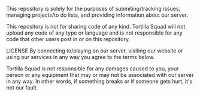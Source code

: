 This repository is solely for the purposes of submiting/tracking issues, managing projects/to do lists, and providing information about our server. 

This repository is not for sharing code of any kind. 
Tortilla Squad will not upload any code of any type or language and is not responsible for any code that other users post in or on this repository. 


LICENSE
By connecting to/playing on our server, visiting our website or using our services in any way you agree to the terms below.

Tortilla Squad is not responsible for any damages caused to you, your person or any equipment that may or may not be associated with our server in any way. In other words, if something breaks or if someone gets hurt, it's not our fault. 
